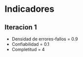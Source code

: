 # Indicadores
## Iteracion 1
- Densidad de errores-fallos = 0.9
- Confiabilidad = 0.1
- Completitud = 4
